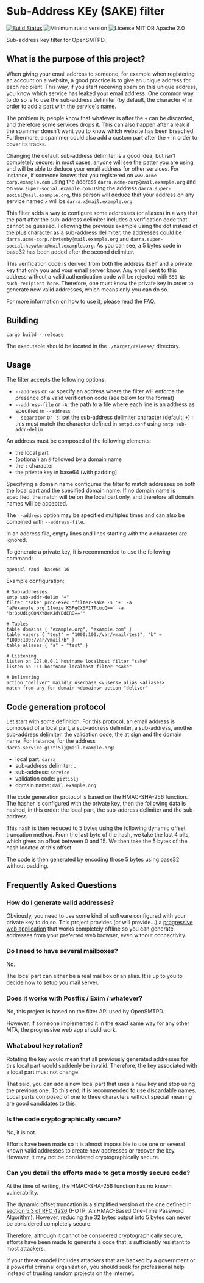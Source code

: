 # Sub-Address KEy (SAKE) filter

[![Build Status](https://github.com/breard-r/opensmtpd-filter-sake/actions/workflows/ci.yml/badge.svg)](https://github.com/breard-r/opensmtpd-filter-sake/actions/workflows/ci.yml)
![Minimum rustc version](https://img.shields.io/badge/rustc-1.64.0+-lightgray.svg)
![License MIT OR Apache 2.0](https://img.shields.io/badge/license-MIT%20OR%20Apache--2.0-blue)

Sub-address key filter for OpenSMTPD.


## What is the purpose of this project?

When giving your email address to someone, for example when registering an account on a website, a good practice is to give an unique address for each recipient. This way, if you start receiving spam on this unique address, you know which service has leaked your email address. One common way to do so is to use the sub-address delimiter (by default, the character `+`) in order to add a part with the service's name.

The problem is, people know that whatever is after the `+` can be discarded, and therefore some services drops it. This can also happen after a leak if the spammer doesn't want you to know which website has been breached. Furthermore, a spammer could also add a custom part after the `+` in order to cover its tracks.

Changing the default sub-address delimiter is a good idea, but isn't completely secure: in most cases, anyone will see the patter you are using and will be able to deduce your email address for other services. For instance, if someone knows that you registered on `www.acme-corp.example.com` using the address `darra.acme-corp@mail.example.org` and on `www.super-social.example.com` using the address `darra.super-social@mail.example.org`, this person will deduce that your address on any service named `x` will be `darra.x@mail.example.org`.

This filter adds a way to configure some addresses (or aliases) in a way that the part after the sub-address delimiter includes a verification code that cannot be guessed. Following the previous example using the dot instead of the plus character as a sub-address delimiter, the addresses could be `darra.acme-corp.nbvtenby@mail.example.org` and `darra.super-social.heywkmrx@mail.example.org`. As you can see, a 5 bytes code in base32 has been added after the second delimiter.

This verification code is derived from both the address itself and a private key that only you and your email server know. Any email sent to this address without a valid authentication code will be rejected with `550 No such recipient here`. Therefore, one must know the private key in order to generate new valid addresses, which means only you can do so.

For more information on how to use it, please read the FAQ.


## Building

```
cargo build --release
```

The executable should be located in the `./target/release/` directory.


## Usage

The filter accepts the following options:

- `--address` or `-a`: specify an address where the filter will enforce the presence of a valid verification code (see below for the format)
- `--address-file` or `-A`: the path to a file where each line is an address as specified in `--address`
- `--separator` or `-s`: set the sub-address delimiter character (default: `+`) : this must match the character defined in `smtpd.conf` using `smtp sub-addr-delim`

An address must be composed of the following elements:
- the local part
- (optional) an `@` followed by a domain name
- the `:` character
- the private key in base64 (with padding)

Specifying a domain name configures the filter to match addresses on both the local part and the specified domain name. If no domain name is specified, the match will be on the local part only, and therefore all domain names will be accepted.

The `--address` option may be specified multiples times and can also be combined with `--address-file`.

In an address file, empty lines and lines starting with the `#` character are ignored.

To generate a private key, it is recommended to use the following command:

```
openssl rand -base64 16
```

Example configuration:

```
# Sub-addresses
smtp sub-addr-delim "+"
filter "sake" proc-exec "filter-sake -s '+' -a 'a@example.org:11voiefK5PgCX5F1TTcuoQ==' -a 'b:3pUdigGQNXYBeKJdYDdERQ=='"

# Tables
table domains { "example.org", "example.com" }
table vusers { "test" = "1000:100:/var/vmail/test", "b" = "1000:100:/var/vmail/b" }
table aliases { "a" = "test" }

# Listening
listen on 127.0.0.1 hostname localhost filter "sake"
listen on ::1 hostname localhost filter "sake"

# Delivering
action "deliver" maildir userbase <vusers> alias <aliases>
match from any for domain <domains> action "deliver"
```


## Code generation protocol

Let start with some definition. For this protocol, an email address is composed of a local part, a sub-address delimiter, a sub-address, another sub-address delimiter, the validation code, the at sign and the domain name. For instance, for the address `darra.service.gizti5lj@mail.example.org`:
- local part: `darra`
- sub-address delimiter: `.`
- sub-address: `service`
- validation code: `gizti5lj`
- domain name: `mail.example.org`

The code generation protocol is based on the HMAC-SHA-256 function. The hasher is configured with the private key, then the following data is hashed, in this order: the local part, the sub-address delimiter and the sub-address.

This hash is then reduced to 5 bytes using the following dynamic offset truncation method. From the last byte of the hash, we take the last 4 bits, which gives an offset between 0 and 15. We then take the 5 bytes of the hash located at this offset.

The code is then generated by encoding those 5 bytes using base32 without padding.


## Frequently Asked Questions

### How do I generate valid addresses?

Obviously, you need to use some kind of software configured with your private key to do so. This project provides (or will provide…) a [progressive web application](https://en.wikipedia.org/wiki/Progressive_web_app) that works completely offline so you can generate addresses from your preferred web browser, even without connectivity.

### Do I need to have several mailboxes?

No.

The local part can either be a real mailbox or an alias. It is up to you to decide how to setup you mail server.

### Does it works with Postfix / Exim / whatever?

No, this project is based on the filter API used by OpenSMTPD.

However, if someone implemented it in the exact same way for any other MTA, the progressive web app should work.

### What about key rotation?

Rotating the key would mean that all previously generated addresses for this local part would suddenly be invalid. Therefore, the key associated with a local part must not change.

That said, you can add a new local part that uses a new key and stop using the previous one. To this end, it is recommended to use discardable names. Local parts composed of one to three characters without special meaning are good candidates to this.

### Is the code cryptographically secure?

No, it is not.

Efforts have been made so it is almost impossible to use one or several known valid addresses to create new addresses or recover the key. However, it may not be considered cryptographically secure.

### Can you detail the efforts made to get a mostly secure code?

At the time of writing, the HMAC-SHA-256 function has no known vulnerability.

The dynamic offset truncation is a simplified version of the one defined in [section 5.3 of RFC 4226](https://datatracker.ietf.org/doc/html/rfc4226#section-5.3) (HOTP: An HMAC-Based One-Time Password Algorithm). However, reducing the 32 bytes output into 5 bytes can never be considered completely secure.

Therefore, although it cannot be considered cryptographically secure, efforts have been made to generate a code that is sufficiently resistant to most attackers.

If your threat-model includes attackers that are backed by a government or a powerful criminal organization, you should seek for professional help instead of trusting random projects on the internet.

